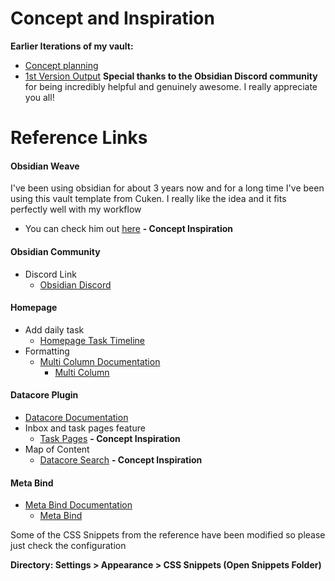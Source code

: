 # **Concept and Inspiration**
**Earlier Iterations of my vault:**
- [Concept planning](https://discord.com/channels/686053708261228577/1287001934871400488/1287001934871400488)
- [1st Version Output](https://discord.com/channels/686053708261228577/1288592357821775984/1288592357821775984)
**Special thanks to the Obsidian Discord community** for being incredibly helpful and genuinely awesome. I really appreciate you all!
# **Reference Links**
#### **Obsidian Weave**
I've been using obsidian for about 3 years now and for a long time I've been using this vault template from Cuken. I really like the idea and it fits perfectly well with my workflow
- You can check him out [here](https://forum.obsidian.md/t/weave-a-new-vault-template-for-the-corporate-world/42130) **- Concept Inspiration**
#### **Obsidian Community**
- Discord Link
	- [Obsidian Discord](https://discord.gg/obsidianmd)
#### **Homepage**
- Add daily task
	- [Homepage Task Timeline](https://github.com/702573N/Obsidian-Tasks-Timeline)
- Formatting
	- [Multi Column Documentation](https://efemkay.github.io/obsidian-modular-css-layout/multi-column/)
		- [Multi Column](https://github.com/efemkay/obsidian-modular-css-layout)
#### **Datacore Plugin**
- [Datacore Documentation](https://blacksmithgu.github.io/datacore/)
- Inbox and task pages feature
	- [Task Pages](https://forum.obsidian.md/t/starter-vault-things-3-full-featured-datacore-task-management-system-zettelkasten-lookup-para-structure/87754) **- Concept Inspiration**
- Map of Content
	- [Datacore Search](https://www.beto.group/888/PROJECTS/888/KNOWLEDGE/EXPERIENCES/_public/obsidian/Datacore+No+Code+Flexilis+Query+v02) **- Concept Inspiration**
#### **Meta Bind**
- [Meta Bind Documentation](https://www.moritzjung.dev/obsidian-meta-bind-plugin-docs/)
	- [Meta Bind](https://github.com/mProjectsCode/obsidian-meta-bind-plugin)

Some of the CSS Snippets from the reference have been modified so please just check the configuration

**Directory: Settings > Appearance > CSS Snippets (Open Snippets Folder)**
